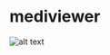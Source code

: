 # mediviewer

![alt text][sc]

[sc]: https://github.com/whats-it/mediviewer/blob/master/mediviewer.gif

